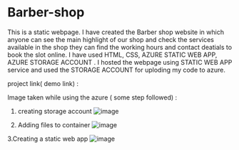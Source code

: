 # Barber-shop
This is a static webpage.
I have created the Barber shop website in which anyone can see the main highlight of our shop and check the services available in the shop
they can find the working hours and contact deatials to book the slot online.
I have used HTML, CSS, AZURE STATIC WEB APP, AZURE STORAGE ACCOUNT .
I hosted the webpage using  STATIC WEB APP service and used the STORAGE ACCOUNT for uploding my code to azure. 

project link( demo link) :

Image taken while using the azure ( some step followed) :

1. creating storage account
![image](https://user-images.githubusercontent.com/112390375/197376022-1b1d5b2d-039d-4660-a498-38031013808c.png)

2.  Adding files to container
![image](https://user-images.githubusercontent.com/112390375/197376884-fe6ff3d9-a6ba-48b0-a63a-1ca94b6a13da.png)

3.Creating a static web app
![image](https://user-images.githubusercontent.com/112390375/197376966-a731c662-c019-4ced-877c-9cce0b4d853b.png)







